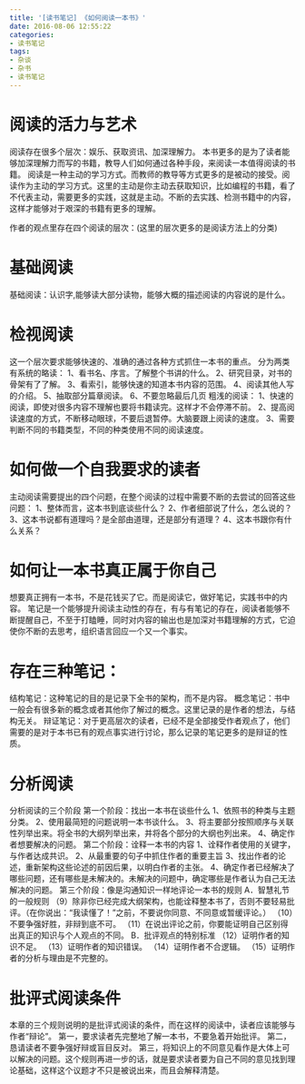 ```yaml
---
title: '[读书笔记] 《如何阅读一本书》'
date: 2016-08-06 12:55:22
categories: 
- 读书笔记
tags:
- 杂谈
- 杂书
- 读书笔记
---
```


# 阅读的活力与艺术
阅读存在很多个层次：娱乐、获取资讯、加深理解力。
本书更多的是为了读者能够加深理解力而写的书籍，教导人们如何通过各种手段，来阅读一本值得阅读的书籍。
阅读是一种主动的学习方式。而教师的教导等方式更多的是被动的接受。阅读作为主动的学习方式。这里的主动是你主动去获取知识，比如编程的书籍，看了不代表主动，需要更多的实践，这就是主动。不断的去实践、检测书籍中的内容，这样才能够对于艰深的书籍有更多的理解。

作者的观点里存在四个阅读的层次：(这里的层次更多的是阅读方法上的分类)

# 基础阅读
基础阅读：认识字,能够读大部分读物，能够大概的描述阅读的内容说的是什么。

# 检视阅读
这一个层次要求能够快速的、准确的通过各种方式抓住一本书的重点。
分为两类
有系统的略读：
1、看书名、序言。了解整个书讲的什么。
2、研究目录，对书的骨架有了了解。
3、看索引，能够快速的知道本书内容的范围。
4、阅读其他人写的介绍。
5、抽取部分篇章阅读。
6、不要忽略最后几页
粗浅的阅读：
1、快速的阅读，即使对很多内容不理解也要将书籍读完。这样才不会停滞不前。
2、提高阅读速度的方式，不断移动眼球，不要后退暂停。大脑要跟上阅读的速度。
3、需要判断不同的书籍类型，不同的种类使用不同的阅读速度。

<!--more-->
# 如何做一个自我要求的读者
主动阅读需要提出的四个问题，在整个阅读的过程中需要不断的去尝试的回答这些问题：
1、整体而言，这本书到底谈些什么？
2、作者细部说了什么，怎么说的？
3、这本书说都有道理吗？是全部由道理，还是部分有道理？
4、这本书跟你有什么关系？

# 如何让一本书真正属于你自己
想要真正拥有一本书，不是花钱买了它。而是阅读它，做好笔记，实践书中的内容。
笔记是一个能够提升阅读主动性的存在，有与有笔记的存在，阅读者能够不断提醒自己，不至于打瞌睡，同时对内容的输出也是加深对书籍理解的方式，它迫使你不断的去思考，组织语言回应一个又一个事实。

# 存在三种笔记：
结构笔记：这种笔记的目的是记录下全书的架构，而不是内容。
概念笔记：书中一般会有很多新的概念或者其他你了解过的概念。这里记录的是作者的想法，与结构无关。
辩证笔记：对于更高层次的读者，已经不是全部接受作者观点了，他们需要的是对于本书已有的观点事实进行讨论，那么记录的笔记更多的是辩证的性质。

# 分析阅读
分析阅读的三个阶段
第一个阶段：找出一本书在谈些什么
1、依照书的种类与主题分类。
2、使用最简短的问题说明一本书谈什么。
3、将主要部分按照顺序与关联性列举出来。将全书的大纲列举出来，并将各个部分的大纲也列出来。
4、确定作者想要解决的问题。
第二个阶段：诠释一本书的内容
1、诠释作者使用的关键字，与作者达成共识。
2、从最重要的句子中抓住作者的重要主旨
3、找出作者的论述，重新架构这些论述的前因后果，以明白作者的主张。
4、确定作者已经解决了哪些问题，还有哪些是未解决的。未解决的问题中，确定哪些是作者认为自己无法解决的问题。
第三个阶段：像是沟通知识一样地评论一本书的规则
A．智慧礼节的一般规则
（9）除非你已经完成大纲架构，也能诠释整本书了，否则不要轻易批评。（在你说出：“我读懂了！”之前，不要说你同意、不同意或暂缓评论。）
（10）不要争强好胜，非辩到底不可。
（11）在说出评论之前，你要能证明自己区别得出真正的知识与个人观点的不同。
B．批评观点的特别标准
（12）证明作者的知识不足。
（13）证明作者的知识错误。
（14）证明作者不合逻辑。
（15）证明作者的分析与理由是不完整的。

# 批评式阅读条件
本章的三个规则说明的是批评式阅读的条件，而在这样的阅读中，读者应该能够与作者“辩论”。
第一，要求读者先完整地了解一本书，不要急着开始批评。
第二，恳请读者不要争强好辩或盲目反对。
第三，将知识上的不同意见看作是大体上可以解决的问题。这个规则再进一步的话，就是要求读者要为自己不同的意见找到理论基础，这样这个议题才不只是被说出来，而且会解释清楚。

